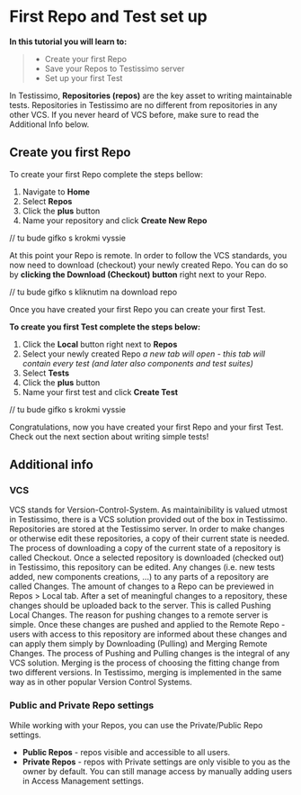 # First Repo and Test set up

**In this tutorial you will learn to:**
> - Create your first Repo
> - Save your Repos to Testissimo server
> - Set up your first Test

In Testissimo, **Repositories (repos)** are the key asset to writing maintainable tests. Repositories in Testissimo are no different from repositories in any other VCS.
If you never heard of VCS before, make sure to read the Additional Info below.

## Create you first Repo
To create your first Repo complete the steps bellow:
1. Navigate to **Home** 
2. Select **Repos**
3. Click the **plus** button
4. Name your repository and click **Create New Repo**

// tu bude gifko s krokmi vyssie

At this point your Repo is remote. In order to follow the VCS standards, you now need to download (checkout) your newly created Repo.
You can do so by **clicking the Download (Checkout) button** right next to your Repo.

// tu bude gifko s kliknutim na download repo

Once you have created your first Repo you can create your first Test.

**To create you first Test complete the steps below:**
1. Click the **Local** button right next to **Repos**
2. Select your newly created Repo
_a new tab will open - this tab will contain every test (and later also components and test suites)_
3. Select **Tests**
4. Click the **plus** button
5. Name your first test and click **Create Test**

// tu bude gifko s krokmi vyssie

Congratulations, now you have created your first Repo and your first Test.
Check out the next section about writing simple tests!

## Additional info
### VCS
VCS stands for Version-Control-System. As maintainibility is valued utmost in Testissimo, there is a VCS solution provided out of the box in Testissimo.
Repositories are stored at the Testissimo server. In order to make changes or otherwise edit these repositories, a copy of their current state is needed.
The process of downloading a copy of the current state of a repository is called Checkout. 
Once a selected repository is downloaded (checked out) in Testissimo, this repository can be edited. 
Any changes (i.e. new tests added, new components creations, ...) to any parts of a repository are called Changes. 
The amount of changes to a Repo can be previewed in Repos > Local tab. 
After a set of meaningful changes to a repository, these changes should be uploaded back to the server. This is called Pushing Local Changes. 
The reason for pushing changes to a remote server is simple. 
Once these changes are pushed and applied to the Remote Repo - users with access to this repository are informed about these changes and can apply them simply by Downloading (Pulling) and Merging Remote Changes. 
The process of Pushing and Pulling changes is the integral of any VCS solution.
Merging is the process of choosing the fitting change from two different versions. In Testissimo, merging is implemented in the same way as in other popular Version Control Systems.  

### Public and Private Repo settings
While working with your Repos, you can use the Private/Public Repo settings.
- **Public Repos** - repos visible and accessible to all users.
- **Private Repos** - repos with Private settings are only visible to you as the owner by default. You can still manage access by manually adding users in Access Management settings.

